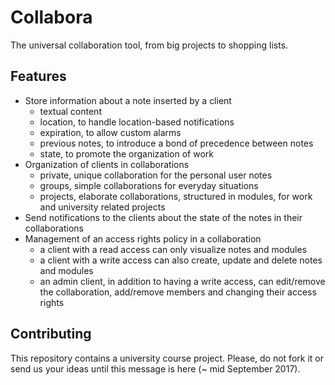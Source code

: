 # Collabora
The universal collaboration tool, from big projects to shopping lists.

## Features
- Store information about a note inserted by a client
    - textual content
    - location, to handle location-based notifications
    - expiration, to allow custom alarms
    - previous notes, to introduce a bond of precedence between notes
    - state, to promote the organization of work
- Organization of clients in collaborations
    - private, unique collaboration for the personal user notes
    - groups, simple collaborations for everyday situations
    - projects, elaborate collaborations, structured in modules, for work and university related projects
- Send notifications to the clients about the state of the notes in their collaborations
- Management of an access rights policy in a collaboration
    - a client with a read access can only visualize notes and modules
    - a client with a write access can also create, update and delete notes and modules
    - an admin client, in addition to having a write access, can edit/remove the collaboration, add/remove members and changing their access rights

## Contributing
This repository contains a university course project. Please, do not fork it or send us your ideas until this message is here (~ mid September 2017).